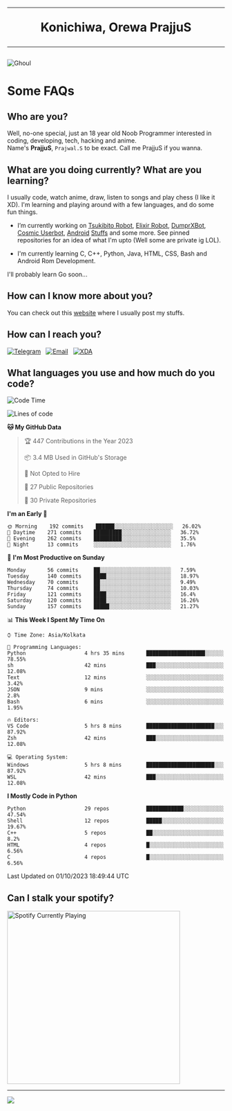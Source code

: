 <h1 align="center"><hr>Konichiwa, Orewa PrajjuS<hr></h1>


<img src="https://telegra.ph/file/6041d22c64479ee5ff802.jpg" alt="Ghoul"/>


<h1>Some FAQs</h1>


<h2>Who are you?</h2>

Well, no-one special, just an 18 year old Noob Programmer interested in coding, developing, tech, hacking and anime.
<br>
Name's <b>PrajjuS</b>, <code>Prajwal.S</code> to be exact. Call me PrajjuS if you wanna.


<h2>What are you doing currently? What are you learning?</h2>

I usually code, watch anime, draw, listen to songs and play chess (I like it XD). I'm learning and playing around with a few languages, and do some fun things.

- I’m currently working on <a href="Https://t.me/PrajjuSAssistantBot">Tsukibito Robot</a>, <a href="https://t.me/projectelixir_bot">Elixir Robot</a>, <a href="https://t.me/DumprXBot">DumprXBot</a>, <a href="https://github.com/SkyLab-Devs/CosmicUserbot">Cosmic Userbot</a>, <a href="https://github.com/Noob-OS">Android</a> <a href="https://github.com/PrajjuS/device_xiaomi_vince">Stuffs</a> and some more. See pinned repositories for an idea of what I'm upto (Well some are private ig LOL).

- I'm currently learning C, C++, Python, Java, HTML, CSS, Bash and Android Rom Development.

I'll probably learn Go soon...


<h2>How can I know more about you?</h2>

You can check out this <a href="https://prajjus.site">website</a> where I usually post my stuffs.


<h2>How can I reach you?</h2>

<a href="https://t.me/PrajjuS"><img src="https://img.shields.io/badge/PrajjuS-2CA5E0?style=flat-square&logo=telegram&logoColor=white" alt="Telegram"/></a>&nbsp;&nbsp;&nbsp;<a href="theprajjus@gmail.com"><img src="https://img.shields.io/badge/theprajjus@gmail.com-D14836?style=flat-square&logo=gmail&logoColor=white" alt="Email"/></a>&nbsp;&nbsp;&nbsp;<a href="https://forum.xda-developers.com/m/prajjus.10388799/"><img src="https://img.shields.io/badge/PrajjuS-F59714?style=flat-square&logo=xda-developers&logoColor=white" alt="XDA"/></a>


<h2>What languages you use and how much do you code?</h2>

<!--START_SECTION:waka-->
![Code Time](http://img.shields.io/badge/Code%20Time-404%20hrs%2018%20mins-blue)

![Lines of code](https://img.shields.io/badge/From%20Hello%20World%20I%27ve%20Written-38%20Thousand%20lines%20of%20code-blue)

**🐱 My GitHub Data** 

> 🏆 447 Contributions in the Year 2023
 > 
> 📦 3.4 MB Used in GitHub's Storage 
 > 
> 🚫 Not Opted to Hire
 > 
> 📜 27 Public Repositories 
 > 
> 🔑 30 Private Repositories  
 > 
**I'm an Early 🐤** 

```text
🌞 Morning    192 commits    ██████░░░░░░░░░░░░░░░░░░░   26.02% 
🌆 Daytime    271 commits    █████████░░░░░░░░░░░░░░░░   36.72% 
🌃 Evening    262 commits    █████████░░░░░░░░░░░░░░░░   35.5% 
🌙 Night      13 commits     ░░░░░░░░░░░░░░░░░░░░░░░░░   1.76%

```
📅 **I'm Most Productive on Sunday** 

```text
Monday       56 commits     ██░░░░░░░░░░░░░░░░░░░░░░░   7.59% 
Tuesday      140 commits    ████░░░░░░░░░░░░░░░░░░░░░   18.97% 
Wednesday    70 commits     ██░░░░░░░░░░░░░░░░░░░░░░░   9.49% 
Thursday     74 commits     ██░░░░░░░░░░░░░░░░░░░░░░░   10.03% 
Friday       121 commits    ████░░░░░░░░░░░░░░░░░░░░░   16.4% 
Saturday     120 commits    ████░░░░░░░░░░░░░░░░░░░░░   16.26% 
Sunday       157 commits    █████░░░░░░░░░░░░░░░░░░░░   21.27%

```


📊 **This Week I Spent My Time On** 

```text
⌚︎ Time Zone: Asia/Kolkata

💬 Programming Languages: 
Python                   4 hrs 35 mins       ███████████████████░░░░░░   78.55% 
sh                       42 mins             ███░░░░░░░░░░░░░░░░░░░░░░   12.08% 
Text                     12 mins             ░░░░░░░░░░░░░░░░░░░░░░░░░   3.42% 
JSON                     9 mins              ░░░░░░░░░░░░░░░░░░░░░░░░░   2.8% 
Bash                     6 mins              ░░░░░░░░░░░░░░░░░░░░░░░░░   1.95%

🔥 Editors: 
VS Code                  5 hrs 8 mins        ██████████████████████░░░   87.92% 
Zsh                      42 mins             ███░░░░░░░░░░░░░░░░░░░░░░   12.08%

💻 Operating System: 
Windows                  5 hrs 8 mins        ██████████████████████░░░   87.92% 
WSL                      42 mins             ███░░░░░░░░░░░░░░░░░░░░░░   12.08%

```

**I Mostly Code in Python** 

```text
Python                   29 repos            ████████████░░░░░░░░░░░░░   47.54% 
Shell                    12 repos            █████░░░░░░░░░░░░░░░░░░░░   19.67% 
C++                      5 repos             ██░░░░░░░░░░░░░░░░░░░░░░░   8.2% 
HTML                     4 repos             █░░░░░░░░░░░░░░░░░░░░░░░░   6.56% 
C                        4 repos             █░░░░░░░░░░░░░░░░░░░░░░░░   6.56%

```



 Last Updated on 01/10/2023 18:49:44 UTC
<!--END_SECTION:waka-->


<h2>Can I stalk your spotify?</h2>

<a href="https://open.spotify.com/user/cotgk31v4nhw20gs5adb29jq5"><img src="https://spotify-readme-prajjus.vercel.app/api?theme=dark&rainbow=true" alt="Spotify Currently Playing" width="400px"/></a>


<hr>


<img src="https://komarev.com/ghpvc/?username=prajjus&label=Profile%20Views&color=000000&style=flat">
